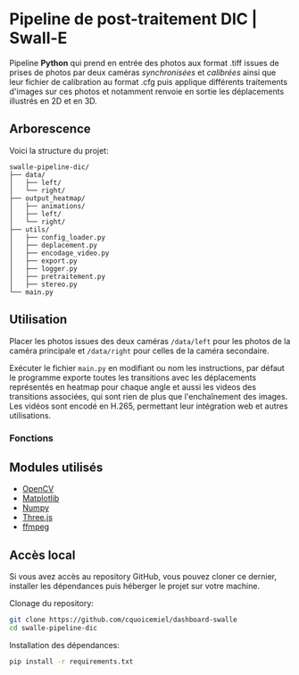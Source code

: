 # Pipeline de post-traitement DIC | Swall-E

Pipeline **Python** qui prend en entrée des photos aux format .tiff issues de prises de photos par deux caméras *synchronisées* et *calibrées* ainsi que leur fichier de calibration au format .cfg puis applique différents traitements d'images sur ces photos et notamment renvoie en sortie les déplacements illustrés en 2D et en 3D.
## Arborescence 
Voici la structure du projet:
```
swalle-pipeline-dic/
├── data/
│   ├── left/
│   └── right/
├── output_heatmap/
│   ├── animations/
│   ├── left/
│   └── right/
├── utils/
│   ├── config_loader.py
│   ├── deplacement.py
│   ├── encodage_video.py
│   ├── export.py
│   ├── logger.py
│   ├── pretraitement.py
│   ├── stereo.py
└── main.py
```


## Utilisation
Placer les photos issues des deux caméras ``/data/left`` pour les photos de la caméra principale et ``/data/right`` pour celles de la caméra secondaire.

Exécuter le fichier ``main.py`` en modifiant ou nom les instructions, par défaut le programme exporte toutes les transitions avec les déplacements représentés en heatmap pour chaque angle et aussi les videos des transitions associées, qui sont rien de plus que l'enchaînement des images. Les vidéos sont encodé en H.265, permettant leur intégration web et autres utilisations.
### Fonctions

## Modules utilisés
- [OpenCV](https://opencv.org/)
- [Matplotlib](https://matplotlib.org/stable/)
- [Numpy](https://numpy.org/)
- [Three.js](https://threejs.org/)
- [ffmpeg](https://ffmpeg.org/)

## Accès local
Si vous avez accès au repository GitHub, vous pouvez cloner ce dernier, installer les dépendances puis héberger le projet sur votre machine.

Clonage du repository:
```bash
git clone https://github.com/cquoicemiel/dashboard-swalle
cd swalle-pipeline-dic
```
Installation des dépendances:
```bash
pip install -r requirements.txt
```